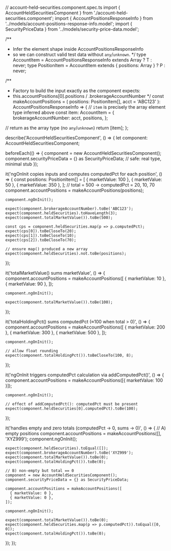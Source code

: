 // account-held-securities.component.spec.ts
import { AccountHeldSecuritiesComponent } from './account-held-securities.component';
import { AccountPositionsResponseInfo } from '../models/account-positions-response-info.model';
import { SecurityPriceData } from '../models/security-price-data.model';

/**
 * Infer the element shape inside AccountPositionsResponseInfo
 * so we can construct valid test data without `any`/`unknown`.
 */
type AccountItem =
  AccountPositionsResponseInfo extends Array<infer T> ? T : never;
type PositionItem =
  AccountItem extends { positions: Array<infer P> } ? P : never;

/**
 * Factory to build the input exactly as the component expects:
 * this.accountPositions[0].positions / .brokerageAccountNumber
 */
const makeAccountPositions = (
  positions: PositionItem[],
  acct = 'ABC123'
): AccountPositionsResponseInfo => {
  // `item` is precisely the array element type inferred above
  const item: AccountItem = {
    brokerageAccountNumber: acct,
    positions,
  };

  // return as the array type (no `any`/`unknown`)
  return [item];
};

describe('AccountHeldSecuritiesComponent', () => {
  let component: AccountHeldSecuritiesComponent;

  beforeEach(() => {
    component = new AccountHeldSecuritiesComponent();
    component.securityPriceData = {} as SecurityPriceData; // safe: real type, minimal stub
  });

  it('ngOnInit copies inputs and computes computedPct for each position', () => {
    const positions: PositionItem[] = [
      { marketValue: 100 },
      { marketValue: 50 },
      { marketValue: 350 },
    ];
    // total = 500 → computedPct = 20, 10, 70
    component.accountPositions = makeAccountPositions(positions);

    component.ngOnInit();

    expect(component.brokerageAccountNumber).toBe('ABC123');
    expect(component.heldSecurities).toHaveLength(3);
    expect(component.totalMarketValue()).toBe(500);

    const cps = component.heldSecurities.map(p => p.computedPct);
    expect(cps[0]).toBeCloseTo(20);
    expect(cps[1]).toBeCloseTo(10);
    expect(cps[2]).toBeCloseTo(70);

    // ensure map() produced a new array
    expect(component.heldSecurities).not.toBe(positions);
  });

  it('totalMarketValue() sums marketValue', () => {
    component.accountPositions = makeAccountPositions([
      { marketValue: 10 },
      { marketValue: 90 },
    ]);

    component.ngOnInit();

    expect(component.totalMarketValue()).toBe(100);
  });

  it('totalHoldingPct() sums computedPct (≈100 when total > 0)', () => {
    component.accountPositions = makeAccountPositions([
      { marketValue: 200 },
      { marketValue: 300 },
      { marketValue: 500 },
    ]);

    component.ngOnInit();

    // allow float rounding
    expect(component.totalHoldingPct()).toBeCloseTo(100, 8);
  });

  it('ngOnInit triggers computedPct calculation via addComputedPct()', () => {
    component.accountPositions = makeAccountPositions([{ marketValue: 100 }]);

    component.ngOnInit();

    // effect of addComputedPct(): computedPct must be present
    expect(component.heldSecurities[0].computedPct).toBe(100);
  });

  it('handles empty and zero totals (computedPct -> 0, sums -> 0)', () => {
    // A) empty positions
    component.accountPositions = makeAccountPositions([], 'XYZ999');
    component.ngOnInit();

    expect(component.heldSecurities).toEqual([]);
    expect(component.brokerageAccountNumber).toBe('XYZ999');
    expect(component.totalMarketValue()).toBe(0);
    expect(component.totalHoldingPct()).toBe(0);

    // B) non-empty but total == 0
    component = new AccountHeldSecuritiesComponent();
    component.securityPriceData = {} as SecurityPriceData;

    component.accountPositions = makeAccountPositions([
      { marketValue: 0 },
      { marketValue: 0 },
    ]);

    component.ngOnInit();

    expect(component.totalMarketValue()).toBe(0);
    expect(component.heldSecurities.map(p => p.computedPct)).toEqual([0, 0]);
    expect(component.totalHoldingPct()).toBe(0);
  });
});